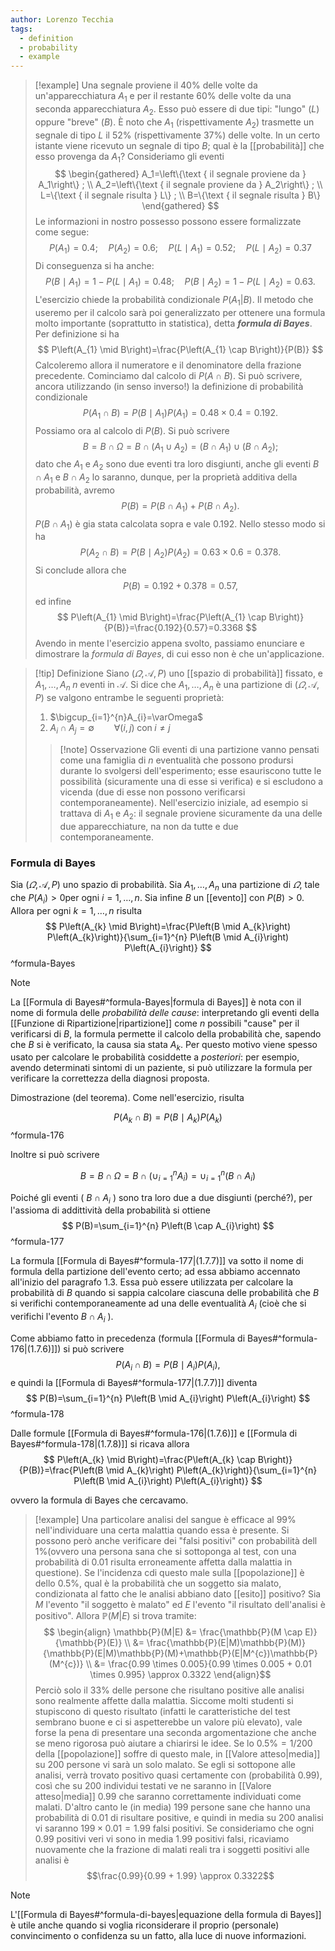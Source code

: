 ```yaml
---
author: Lorenzo Tecchia
tags:
  - definition
  - probability
  - example
---
```

>[!example]
> Una segnale proviene il $40\%$ delle volte da un'apparecchiatura $A_{1}$ e per il restante $60\%$ delle volte da una seconda apparecchiatura $A_{2}$. Esso può essere di due tipi: "lungo" (_L_) oppure "breve" (_B_).
> È noto che $A_{1}$ (rispettivamente $A_{2}$) trasmette un segnale di tipo _L_ il $52\%$ (rispettivamente $37\%$) delle volte. In un certo istante viene ricevuto un segnale di tipo $B$; qual è la [[probabilità]] che esso provenga da $A_{1}$?
> Consideriamo gli eventi 
> $$
\begin{gathered}
A_1=\left\{\text { il segnale proviene da } A_1\right\} ; \\
A_2=\left\{\text { il segnale proviene da } A_2\right\} ; \\
L=\{\text { il segnale risulta } L\} ; \\
B=\{\text { il segnale risulta } B\}
\end{gathered}
> $$
> Le informazioni in nostro possesso possono essere formalizzate come segue:
> $$
P\left(A_{1}\right)=0.4 ; \quad P\left(A_{2}\right)=0.6 ; \quad P\left(L \mid A_{1}\right)=0.52 ; \quad P\left(L \mid A_{2}\right)=0.37
>$$
>Di conseguenza si ha anche:
> $$
P\left(B \mid A_{1}\right)=1-P\left(L \mid A_{1}\right)=0.48 ; \quad P\left(B \mid A_{2}\right)=1-P\left(L \mid A_{2}\right)=0.63 .
> $$
> L'esercizio chiede la probabilità condizionale $P(A_{1}|B)$. Il metodo che useremo per il calcolo sarà poi generalizzato per ottenere una formula molto importante (soprattutto in statistica), detta ***formula di Bayes***.
> Per definizione si ha
> $$
P\left(A_{1} \mid B\right)=\frac{P\left(A_{1} \cap B\right)}{P(B)}
>$$
>Calcoleremo allora il numeratore e il denominatore della frazione precedente. Cominciamo dal calcolo di $P(A \cap B)$. Si può scrivere, ancora utilizzando (in senso inverso!) la definizione di probabilità condizionale
> $$
P\left(A_{1} \cap B\right)=P\left(B \mid A_{1}\right) P\left(A_{1}\right)=0.48 \times 0.4=0.192 .
>$$
> Possiamo ora al calcolo di $P(B)$. Si può scrivere 
> $$
B=B \cap \Omega=B \cap\left(A_{1} \cup A_{2}\right)=\left(B \cap A_{1}\right) \cup\left(B \cap A_{2}\right) \text {; }
>$$
> dato che $A_{1}$ e $A_{2}$ sono due eventi tra loro disgiunti, anche gli eventi $B \cap A_{1}$ e $B \cap A_{2}$ lo saranno, dunque, per la proprietà additiva della probabilità, avremo 
> $$
P(B)=P\left(B \cap A_{1}\right)+P\left(B \cap A_{2}\right) .
>$$
>$P(B \cap A_1)$ è gia stata calcolata sopra e vale $0.192$. Nello stesso modo si ha 
>$$
P\left(A_{2} \cap B\right)=P\left(B \mid A_{2}\right) P\left(A_{2}\right)=0.63 \times 0.6=0.378 .
>$$
>Si conclude allora che 
>$$
P(B)=0.192+0.378=0.57,
>$$
>ed infine
> $$
P\left(A_{1} \mid B\right)=\frac{P\left(A_{1} \cap B\right)}{P(B)}=\frac{0.192}{0.57}=0.3368
>$$
>Avendo in mente l'esercizio appena svolto, passiamo enunciare e dimostrare la _formula di Bayes_, di cui esso non è che un'applicazione.

>[!tip] Definizione
> Siano $(\varOmega, \mathcal{A}, P)$ uno [[spazio di probabilità]]  fissato, e $A_{1}, \dots, A_{n}\; n$ eventi in $\mathcal{A}$. Si dice che $A_{1}, \dots, A_{n}$ è una partizione di  $(\varOmega, \mathcal{A}, P)$ se valgono entrambe le seguenti proprietà:
> 1. $\bigcup_{i=1}^{n}A_{i}=\varOmega$
> 2. $A_{i}\cap A_{j}= \emptyset \qquad \forall(i,j) \;\text{con}\; i \neq j$
> > [!note] Osservazione 
> > Gli eventi di una partizione vanno pensati come una famiglia di $n$ eventualità che possono prodursi durante lo svolgersi dell'esperimento; esse esauriscono tutte le possibilità (sicuramente una di esse si verifica)   e si escludono a vicenda (due di esse non possono verificarsi contemporaneamente). Nell'esercizio iniziale, ad esempio si trattava di $A_{1}$ e $A_{2}$: il segnale proviene sicuramente da una delle due apparecchiature, na non da tutte e due contemporaneamente.


### Formula di Bayes
Sia $(\varOmega, \mathcal{A}, P)$ uno spazio di probabilità. Sia $A_{1}, \dots, A_{n}$ una partizione di $\varOmega$, tale che $P(A_{i}) > 0$per ogni $i=1, \dots, n$. Sia infine $B$ un [[evento]] con $P(B) > 0$. Allora per ogni $k = 1, \dots, n$ risulta
$$
P\left(A_{k} \mid B\right)=\frac{P\left(B \mid A_{k}\right) P\left(A_{k}\right)}{\sum_{i=1}^{n} P\left(B \mid A_{i}\right) P\left(A_{i}\right)}
$$
^formula-Bayes


>[!note]
> La [[Formula di Bayes#^formula-Bayes|formula di Bayes]] è nota con il nome di formula delle _probabilità delle cause_: interpretando gli eventi della [[Funzione di Ripartizione|ripartizione]] come $n$ possibili "cause" per il verificarsi di $B$, la formula permette il calcolo della probabilità che, sapendo che $B$ si è verificato, la causa sia stata $A_{k}$. Per questo motivo viene spesso usato per calcolare le probabilità cosiddette a _posteriori_: per esempio, avendo determinati sintomi di un paziente, si può utilizzare la formula per verificare la correttezza della diagnosi proposta.


Dimostrazione (del teorema). Come nell'esercizio, risulta


$$
P\left(A_{k} \cap B\right)=P\left(B \mid A_{k}\right) P\left(A_{k}\right)
$$
^formula-176

Inoltre si può scrivere

$$
B=B \cap \Omega=B \cap\left(\cup_{i=1}^{n} A_{i}\right)=\cup_{i=1}^{n}\left(B \cap A_{i}\right)
$$

Poiché gli eventi ( $B \cap A_{i}$ ) sono tra loro due a due disgiunti (perché?), per l'assioma di addittività della probabilità si ottiene
$$
P(B)=\sum_{i=1}^{n} P\left(B \cap A_{i}\right)
$$
^formula-177

La formula [[Formula di Bayes#^formula-177|(1.7.7)]] va sotto il nome di formula della partizione dell'evento certo; ad essa abbiamo accennato all'inizio del paragrafo 1.3. Essa può essere utilizzata per calcolare la probabilità di $B$ quando si sappia calcolare ciascuna delle probabilità che $B$ si verifichi contemporaneamente ad una delle eventualità $A_{i}$ (cioè che si verifichi l'evento $B \cap A_{i}$ ).

Come abbiamo fatto in precedenza (formula [[Formula di Bayes#^formula-176|(1.7.6)]]) si può scrivere
$$
P\left(A_{i} \cap B\right)=P\left(B \mid A_{i}\right) P\left(A_{i}\right),
$$
e quindi la [[Formula di Bayes#^formula-177|(1.7.7)]] diventa
$$
P(B)=\sum_{i=1}^{n} P\left(B \mid A_{i}\right) P\left(A_{i}\right)
$$
^formula-178

Dalle formule [[Formula di Bayes#^formula-176|(1.7.6)]] e [[Formula di Bayes#^formula-178|(1.7.8)]] si ricava allora
$$
P\left(A_{k} \mid B\right)=\frac{P\left(A_{k} \cap B\right)}{P(B)}=\frac{P\left(B \mid A_{k}\right) P\left(A_{k}\right)}{\sum_{i=1}^{n} P\left(B \mid A_{i}\right) P\left(A_{i}\right)}
$$

ovvero la formula di Bayes che cercavamo.
>[!example]
> Una particolare analisi del sangue è efficace al $99\%$ nell'individuare una certa malattia quando essa è presente. Si possono però anche verificare dei "falsi positivi" con probabilità dell $1\%$(ovvero una persona sana che si sottoponga al test, con una probabilità di $0.01$ risulta erroneamente affetta dalla malattia in questione). Se l'incidenza cdi questo male sulla [[popolazione]] è dello $0.5\%$, qual è la probabilità che un soggetto sia malato, condizionata al fatto che le analisi abbiano dato [[esito]] positivo?
> Sia $M$ l'evento "il soggetto è malato" ed $E$ l'evento "il risultato dell'analisi è positivo". Allora $\mathbb{P}(M|E)$ si trova tramite:$$ \begin{align}
\mathbb{P}(M|E) &= \frac{\mathbb{P}(M \cap E)}{\mathbb{P}(E)} \\
&= \frac{\mathbb{P}(E|M)\mathbb{P}(M)}{\mathbb{P}(E|M)\mathbb{P}(M)+\mathbb{P}(E|M^{c})\mathbb{P}(M^{c})} \\
&= \frac{0.99 \times 0.005}{0.99 \times 0.005 + 0.01 \times 0.995} \approx 0.3322
\end{align}$$
Perciò solo il $33\%$ delle persone che risultano positive alle analisi sono realmente affette dalla malattia. Siccome molti studenti si stupiscono di questo risultato (infatti le caratteristiche del test sembrano buone e ci si aspetterebbe un valore più elevato), vale forse la pena di presentare una seconda argomentazione che anche se meno rigorosa può aiutare a chiarirsi le idee.
Se lo $0.5\% = 1/200$ della [[popolazione]] soffre di questo male, in [[Valore atteso|media]] su $200$ persone vi sarà un solo malato. Se egli si sottopone alle analisi, verrà trovato positivo quasi certamente con (probabilità $0.99$), così che su $200$ individui testati ve ne saranno in [[Valore atteso|media]] $0.99$ che saranno correttamente individuati come malati. D'altro canto le (in media) 199 persone sane che hanno una probabilità di $0.01$ di risultare positive, e quindi in media su $200$ analisi vi saranno $199 \times 0.01 = 1.99$ falsi positivi. Se consideriamo che ogni $0.99$ positivi veri vi sono in media $1.99$ positivi falsi, ricaviamo nuovamente che la frazione di malati reali tra i soggetti positivi alle analisi è$$\frac{0.99}{0.99 + 1.99} \approx 0.3322$$

>[!note] 
> L'[[Formula di Bayes#^formula-di-bayes|equazione della formula di Bayes]] è utile anche quando si voglia riconsiderare il proprio (personale) convincimento o confidenza su un fatto, alla luce di nuove informazioni.
